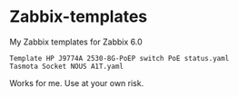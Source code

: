 # Zabbix-templates

My Zabbix templates for Zabbix 6.0

    Template HP J9774A 2530-8G-PoEP switch PoE status.yaml
    Tasmota Socket NOUS A1T.yaml

Works for me. Use at your own risk.
